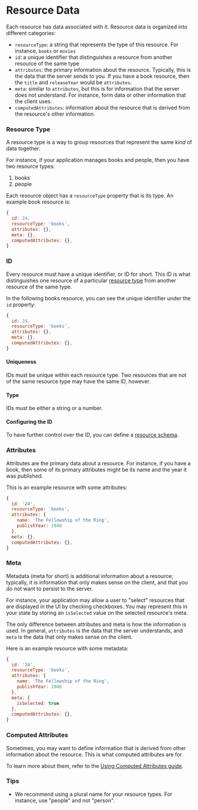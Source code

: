 # Resource Data

Each resource has data associated with it. Resource data is organized
into different categories:

* `resourceType`: a string that represents the type of this resource. For instance,
  `books` or `movies`
* `id`: a unique identifier that distinguishes a resource from another resource
  of the same type
* `attributes`: the primary information about the resource. Typically, this is the
  data that the server sends to you. If you have a book resource, then the `title`
  and `releaseYear` would be `attributes`.
* `meta`: similar to `attributes`, but this is for information that the server does
  not understand. For instance, form data or other information that the client uses.
* `computedAttributes`: information about the resource that is derived from the resource's
  other information.

### Resource Type

A resource type is a way to group resources that represent the same _kind_ of data
together.

For instance, if your application manages books and people, then you have two resource
types:

1.  books
2.  people

Each resource object has a `resourceType` property that is its type. An example book
resource is:

```js
{
  id: 24,
  resourceType: 'books',
  attributes: {},
  meta: {},
  computedAttributes: {},
}
```

### ID

Every resource must have a unique identifier, or ID for short. This ID is what distinguishes one
resource of a particular [resource type](./type.md) from another resource of the same
type.

In the following books resource, you can see the unique identifier under the `id` property:

```js
{
  id: 24,
  resourceType: 'books',
  attributes: {},
  meta: {},
  computedAttributes: {},
}
```

#### Uniqueness

IDs must be unique within each resource type. Two resources that are not of the same resource type
may have the same ID, however.

#### Type

IDs must be either a string or a number.

#### Configuring the ID

To have further control over the ID, you can define a [resource schema](schemas.md).

### Attributes

Attributes are the primary data about a resource. For instance, if you have a book, then some of its
primary attributes might be its name and the year it was published.

This is an example resource with some attributes:

```js
{
  id: '24',
  resourceType: 'books',
  attributes: {
    name: 'The Fellowship of the Ring',
    publishYear: 1940
  },
  meta: {},
  computedAttributes: {},
}
```

### Meta

Metadata (meta for short) is additional information about a resource; typically,
it is information that only makes sense on the client, and that you do not want
to persist to the server.

For instance, your application may allow a user to "select" resources that are displayed
in the UI by checking checkboxes. You may represent this in your state by storing
an `isSelected` value on the selected resource's meta.

The only difference between attributes and meta is how the information is used. In general,
`attributes` is the data that the server understands, and `meta` is the data that only makes
sense on the client.

Here is an example resource with some metadata:

```js
{
  id: '24',
  resourceType: 'books',
  attributes: {
    name: 'The Fellowship of the Ring',
    publishYear: 1940
  },
  meta: {
    isSelected: true
  },
  computedAttributes: {},
}
```

### Computed Attributes

Sometimes, you may want to define information that is derived from other information about the resource.
This is what computed attributes are for.

To learn more about them, refer to the [Using Computed Attributes guide](using-computed-attributes.md).

### Tips

* We recommend using a plural name for your resource types. For instance, use
  "people" and not "person".
